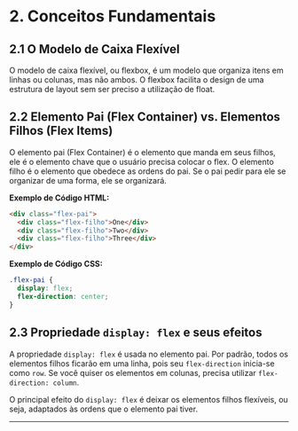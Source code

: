 # **2. Conceitos Fundamentais**

## **2.1 O Modelo de Caixa Flexível**
O modelo de caixa flexível, ou flexbox, é um modelo que organiza itens em linhas ou colunas, mas não ambos. O flexbox facilita o design de uma estrutura de layout sem ser preciso a utilização de float.

## **2.2 Elemento Pai (Flex Container) vs. Elementos Filhos (Flex Items)**
O elemento pai (Flex Container) é o elemento que manda em seus filhos, ele é o elemento chave que o usuário precisa colocar o flex. O elemento filho é o elemento que obedece as ordens do pai. Se o pai pedir para ele se organizar de uma forma, ele se organizará.

**Exemplo de Código HTML:**
```html
<div class="flex-pai">
  <div class="flex-filho">One</div>
  <div class="flex-filho">Two</div>
  <div class="flex-filho">Three</div>
</div>
```

**Exemplo de Código CSS:**
```css
.flex-pai {
  display: flex;
  flex-direction: center;
}
```

## **2.3 Propriedade `display: flex` e seus efeitos**
A propriedade `display: flex` é usada no elemento pai. Por padrão, todos os elementos filhos ficarão em uma linha, pois seu `flex-direction` inicia-se como `row`. Se você quiser os elementos em colunas, precisa utilizar `flex-direction: column`.

O principal efeito do `display: flex` é deixar os elementos filhos flexíveis, ou seja, adaptados às ordens que o elemento pai tiver.

---
